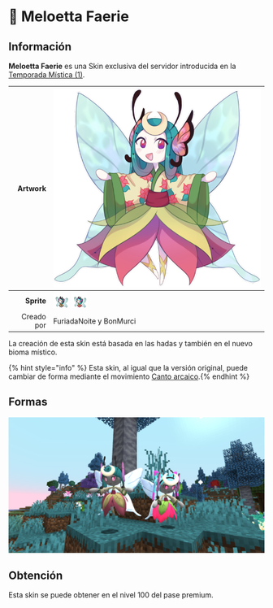 # 🥇 Meloetta Faerie

## Información

**Meloetta Faerie** es una Skin exclusiva del servidor introducida en la [Temporada Mística (1)](./).

|                     **Artwork** | ![Artwork de Meloetta Faerie](../../images/pokemon/temporada-1/Faerie.png)                                                                                    |
| ------------------------------: | -------------------------------------------------------------------------------------------------------------------------------------- |
|                      **Sprite** | ![Sprite de Meloetta Faerie Aria](../../images/pokemon/temporada-1/Faerie1-sprite.png) ![Sprite de Meloetta Faerie Pirouette](../../images/pokemon/temporada-1/Faerie2-sprite.png)        |                                                                                                             |
|                      Creado por | FuriadaNoite y BonMurci                                                                                                                |

La creación de esta skin está basada en las hadas y también en el nuevo bioma místico.

{% hint style="info" %} Esta skin, al igual que la versión original, puede cambiar de forma mediante el movimiento [Canto arcaico](https://www.wikidex.net/wiki/Canto_arcaico).{% endhint %}

## Formas

![Formas de Meloetta Faerie](../../images/pokemon/temporada-1/faerie-formas.png)

## Obtención

Esta skin se puede obtener en el nivel 100 del pase premium.
